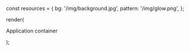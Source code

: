 const resources = {
    bg: '/img/background.jpg',
    pattern: '/img/glow.png',
};

render(
    <Arwes animated resources={resources}>
        <p>Application container</p>
    </Arwes>
);
